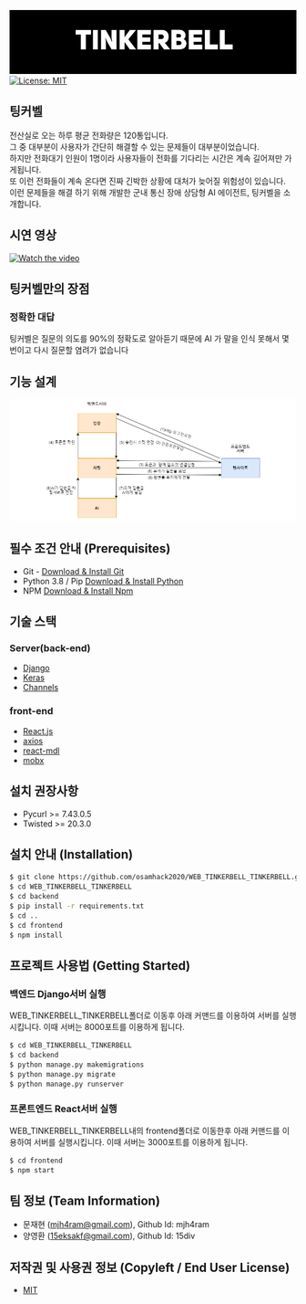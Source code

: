 

![Logo](https://github.com/osamhack2020/WEB_TINKERBELL_TINKERBELL/blob/main/%EB%B0%9C%ED%91%9C%EC%9E%90%EB%A3%8C/bg2.png?raw=true)
[![License: MIT](https://img.shields.io/badge/License-MIT-yellow.svg)](https://opensource.org/licenses/MIT)


## 팅커벨
전산실로 오는 하루 평균 전화량은 120통입니다.   
그 중 대부분이 사용자가 간단히 해결할 수 있는 문제들이 대부분이었습니다.   
하지만 전화대기 인원이 1명이라 사용자들이 전화를 기다리는 시간은 계속 길어져만 가게됩니다.   
또 이런 전화들이 계속 온다면 진짜 긴박한 상황에 대처가 늦어질 위험성이 있습니다.   
이런 문제들을 해결 하기 위해 개발한 군내 통신 장애 상담형 AI 에이전트, 팅커벨을 소개합니다.   



## 시연 영상

[![Watch the video](https://github.com/osamhack2020/WEB_TINKERBELL_TINKERBELL/blob/main/%EB%B0%9C%ED%91%9C%EC%9E%90%EB%A3%8C/images/mockup.jpg?raw=true)](https://www.youtube.com/watch?v=U-vWZoQn9eE)

## 팅커벨만의 장점
### 정확한 대답
팅커벨은 질문의 의도를 90%의 정확도로 알아듣기 때문에 AI 가 말을 인식 못해서 몇 번이고 다시 질문할 염려가 없습니다

## 기능 설계
![flowchart](https://github.com/osamhack2020/WEB_TINKERBELL_TINKERBELL/blob/main/%EB%B0%9C%ED%91%9C%EC%9E%90%EB%A3%8C/flowchart.png?raw=true)

## 필수 조건 안내 (Prerequisites)

* Git - [Download & Install Git](https://git-scm.com/download/win)
* Python 3.8 / Pip [Download & Install Python](https://www.python.org/downloads/release/python-386/) 
* NPM [Download & Install Npm](https://nodejs.org/en/download/)

## 기술 스택

### Server(back-end)
 -  [Django](https://www.djangoproject.com/)
 -  [Keras](https://keras.io/)
 -  [Channels](https://channels.readthedocs.io/en/stable/)
 
### front-end
 -  [React.js](https://ko.reactjs.org/)
 -  [axios](https://github.com/axios/axios)
 -  [react-mdl](https://www.npmjs.com/package/react-mdl)
 -  [mobx](https://mobx.js.org/README.html)

## 설치 권장사항
- Pycurl >=	7.43.0.5
- Twisted >= 20.3.0

## 설치 안내 (Installation)
```bash
$ git clone https://github.com/osamhack2020/WEB_TINKERBELL_TINKERBELL.git
$ cd WEB_TINKERBELL_TINKERBELL
$ cd backend
$ pip install -r requirements.txt
$ cd ..
$ cd frontend
$ npm install
```



## 프로젝트 사용법 (Getting Started)
### 백엔드 Django서버 실행 
WEB_TINKERBELL_TINKERBELL폴더로 이동후 아래 커맨드를 이용하여 서버를 실행시킵니다. 이때 서버는 8000포트를 이용하게 됩니다. 
```bash
$ cd WEB_TINKERBELL_TINKERBELL
$ cd backend
$ python manage.py makemigrations
$ python manage.py migrate
$ python manage.py runserver
```

### 프론트엔드 React서버 실행 
WEB_TINKERBELL_TINKERBELL내의 frontend폴더로 이동한후 아래 커맨드를 이용하여 서버를 실행시킵니다. 이때 서버는 3000포트를 이용하게 됩니다. 
```bash
$ cd frontend
$ npm start
```

 
## 팀 정보 (Team Information)
- 문재현 (mjh4ram@gmail.com), Github Id: mjh4ram
- 양영환 (15eksakf@gmail.com), Github Id: 15div

## 저작권 및 사용권 정보 (Copyleft / End User License)
* [MIT](https://github.com/osamhack2020/WEB_TINKERBELL_TINKERBELL/blob/main/LICENSE.txt)
